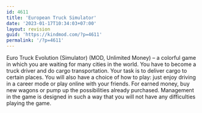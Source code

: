 ```yaml
---
id: 4611
title: 'European Truck Simulator'
date: '2023-01-17T10:34:03+07:00'
layout: revision
guid: 'https://kindmod.com/?p=4611'
permalink: '/?p=4611'
---
```


Euro Truck Evolution (Simulator) (MOD, Unlimited Money) – a colorful game in which you are waiting for many cities in the world. You have to become a truck driver and do cargo transportation. Your task is to deliver cargo to certain places. You will also have a choice of how to play: just enjoy driving in a career mode or play online with your friends. For earned money, buy new wagons or pump up the possibilities already purchased. Management in the game is designed in such a way that you will not have any difficulties playing the game.
